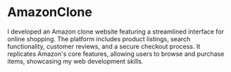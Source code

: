 # AmazonClone
I developed an Amazon clone website featuring a streamlined interface for online shopping. The platform includes product listings, search functionality, customer reviews, and a secure checkout process. It replicates Amazon's core features, allowing users to browse and purchase items, showcasing my web development skills.
